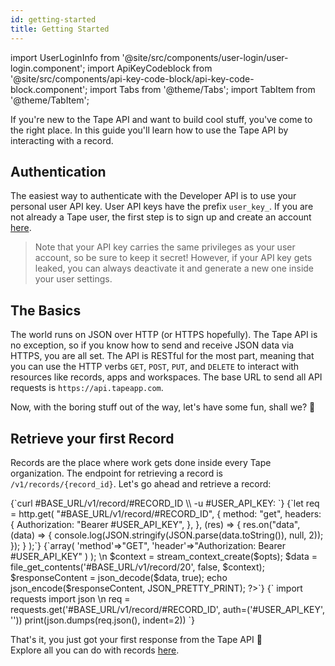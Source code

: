 ```yaml
---
id: getting-started
title: Getting Started
---
```


import UserLoginInfo from '@site/src/components/user-login/user-login.component';
import ApiKeyCodeblock from '@site/src/components/api-key-code-block/api-key-code-block.component';
import Tabs from '@theme/Tabs';
import TabItem from '@theme/TabItem';

<UserLoginInfo></UserLoginInfo>

If you're new to the Tape API and want to build cool stuff, you've come to the right place. In this guide you'll learn how to use the Tape API by interacting with a record.

## Authentication

The easiest way to authenticate with the Developer API is to use your personal user API key. User API keys have the prefix `user_key_`. If you are not already a Tape user, the first step is to sign up and create an account [here](https://tapeapp.com/signup).

> Note that your API key carries the same privileges as your user account, so be sure to keep it secret! However, if your API key gets leaked, you can always deactivate it and generate a new one inside your user settings.

## The Basics

The world runs on JSON over HTTP (or HTTPS hopefully). The Tape API is no exception, so if you know how to send and receive JSON data via HTTPS, you are all set.
The API is RESTful for the most part, meaning that you can use the HTTP verbs `GET`, `POST`, `PUT`, and `DELETE` to interact with resources like records, apps and workspaces.
The base URL to send all API requests is `https://api.tapeapp.com`.

Now, with the boring stuff out of the way, let's have some fun, shall we? 🥂

## Retrieve your first Record

Records are the place where work gets done inside every Tape organization. The endpoint for retrieving a record is `/v1/records/{record_id}`. Let's go ahead and retrieve a record:

<Tabs>

<TabItem value="curl" label="cURL">
<ApiKeyCodeblock language="shell" title='Get your record "#RECORD_TITLE"'>
{`curl #BASE_URL/v1/record/#RECORD_ID  \\
  -u #USER_API_KEY:
`}
</ApiKeyCodeblock>
</TabItem>

<TabItem value="js" label="Node.js">
<ApiKeyCodeblock language="javascript" title='Get your record "#RECORD_TITLE"'>
{`let req = http.get(
  "#BASE_URL/v1/record/#RECORD_ID",
  {
    method: "get",
    headers: {
      Authorization: "Bearer #USER_API_KEY",
    },
  },
  (res) => {
    res.on("data", (data) => {
      console.log(JSON.stringify(JSON.parse(data.toString()), null, 2));
    });
  }
);`}
</ApiKeyCodeblock>
</TabItem>

<TabItem value="php" label="PHP">
<ApiKeyCodeblock language="php" title='Get your record "#RECORD_TITLE"'>
{`<?php
$opts = array(
  'http'=>array(
    'method'=>"GET",
    'header'=>"Authorization: Bearer #USER_API_KEY"
  )
);
\n
$context = stream_context_create($opts);
$data = file_get_contents('#BASE_URL/v1/record/20', false, $context);
$responseContent = json_decode($data, true);
echo json_encode($responseContent, JSON_PRETTY_PRINT);
?>`}
</ApiKeyCodeblock>
</TabItem>

<TabItem value="python" label="Python">
<ApiKeyCodeblock language="python" title='Get your record "#RECORD_TITLE"'>
{`
import requests
import json
\n
req = requests.get('#BASE_URL/v1/record/#RECORD_ID', auth=('#USER_API_KEY', ''))
print(json.dumps(req.json(), indent=2))
`}
</ApiKeyCodeblock>
</TabItem>

</Tabs>

That's it, you just got your first response from the Tape API :tada: <br /> Explore all you can do with records [here](/docs/api/resource/record).
